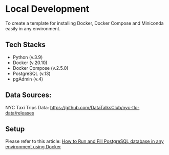 # Local Development

To create a template for installing Docker, Docker Compose and Miniconda easily in any environment.

## Tech Stacks
* Python (v.3.9)
* Docker (v.20.10)
* Docker Compose (v.2.5.0)
* PostgreSQL (v.13)
* pgAdmin (v.4)

## Data Sources:
NYC Taxi Trips Data: https://github.com/DataTalksClub/nyc-tlc-data/releases

## Setup 
Please refer to this article: [How to Run and Fill PostgreSQL database in any environment using Docker](https://medium.com/@irfanfadh43/running-and-filling-postgresql-database-in-any-environment-using-docker-270e43e4a127)

